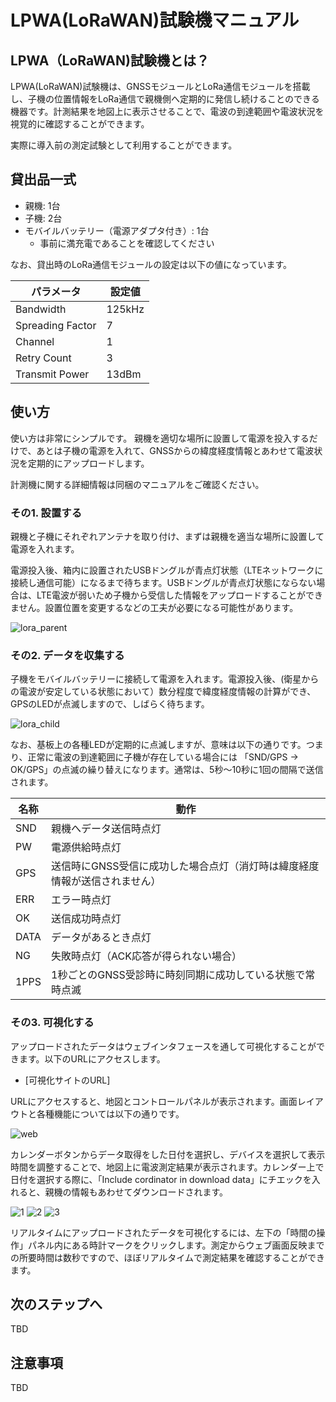 # LPWA(LoRaWAN)試験機マニュアル

## LPWA（LoRaWAN)試験機とは？

LPWA(LoRaWAN)試験機は、GNSSモジュールとLoRa通信モジュールを搭載し、子機の位置情報をLoRa通信で親機側へ定期的に発信し続けることのできる機器です。計測結果を地図上に表示させることで、電波の到達範囲や電波状況を視覚的に確認することができます。

実際に導入前の測定試験として利用することができます。

## 貸出品一式

- 親機: 1台
- 子機: 2台
- モバイルバッテリー（電源アダプタ付き）: 1台
  - 事前に満充電であることを確認してください

なお、貸出時のLoRa通信モジュールの設定は以下の値になっています。

| パラメータ | 設定値 |
----|---- 
| Bandwidth | 125kHz |
| Spreading Factor | 7 |
| Channel | 1 |
| Retry Count | 3 |
| Transmit Power | 13dBm |

## 使い方

使い方は非常にシンプルです。
親機を適切な場所に設置して電源を投入するだけで、あとは子機の電源を入れて、GNSSからの緯度経度情報とあわせて電波状況を定期的にアップロードします。

計測機に関する詳細情報は同梱のマニュアルをご確認ください。

### その1. 設置する

親機と子機にそれぞれアンテナを取り付け、まずは親機を適当な場所に設置して電源を入れます。

電源投入後、箱内に設置されたUSBドングルが青点灯状態（LTEネットワークに接続し通信可能）になるまで待ちます。USBドングルが青点灯状態にならない場合は、LTE電波が弱いため子機から受信した情報をアップロードすることができません。設置位置を変更するなどの工夫が必要になる可能性があります。

![lora_parent](https://user-images.githubusercontent.com/4217754/47612703-2809aa00-dac3-11e8-9ed5-d64ddb48a301.png)

### その2. データを収集する

子機をモバイルバッテリーに接続して電源を入れます。電源投入後、(衛星からの電波が安定している状態において）数分程度で緯度経度情報の計算ができ、GPSのLEDが点滅しますので、しばらく待ちます。

![lora_child](https://user-images.githubusercontent.com/4217754/47612711-57b8b200-dac3-11e8-937d-a136483b60da.png)

なお、基板上の各種LEDが定期的に点滅しますが、意味は以下の通りです。つまり、正常に電波の到達範囲に子機が存在している場合には 「SND/GPS → OK/GPS」の点滅の繰り替えになります。通常は、5秒〜10秒に1回の間隔で送信されます。

| 名称 | 動作 |
----|---- 
| SND | 親機へデータ送信時点灯 |
| PW | 電源供給時点灯 |
| GPS | 送信時にGNSS受信に成功した場合点灯（消灯時は緯度経度情報が送信されません） |
| ERR | エラー時点灯 |
| OK | 送信成功時点灯 |
| DATA | データがあるとき点灯 |
| NG | 失敗時点灯（ACK応答が得られない場合） |
| 1PPS | 1秒ごとのGNSS受診時に時刻同期に成功している状態で常時点滅 |


### その3. 可視化する

アップロードされたデータはウェブインタフェースを通して可視化することができます。以下のURLにアクセスします。

- [可視化サイトのURL]

URLにアクセスすると、地図とコントロールパネルが表示されます。画面レイアウトと各種機能については以下の通りです。

![web](https://user-images.githubusercontent.com/4217754/47617142-b4d65700-db07-11e8-8813-220db50bb3af.png)

カレンダーボタンからデータ取得をした日付を選択し、デバイスを選択して表示時間を調整することで、地図上に電波測定結果が表示されます。カレンダー上で日付を選択する際に、「Include cordinator in download data」にチエックを入れると、親機の情報もあわせてダウンロードされます。

![1](https://user-images.githubusercontent.com/4217754/47617196-3928da00-db08-11e8-96c6-5cf075102285.png)
![2](https://user-images.githubusercontent.com/4217754/47617197-3928da00-db08-11e8-84a6-89b4c528b85a.png)
![3](https://user-images.githubusercontent.com/4217754/47617200-3a5a0700-db08-11e8-811b-5da1ecb22701.png)

リアルタイムにアップロードされたデータを可視化するには、左下の「時間の操作」パネル内にある時計マークをクリックします。測定からウェブ画面反映までの所要時間は数秒ですので、ほぼリアルタイムで測定結果を確認することができます。

## 次のステップへ
TBD

## 注意事項
TBD


